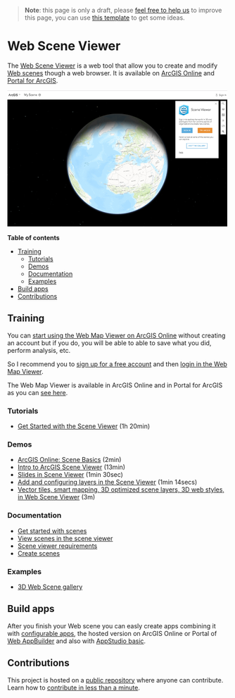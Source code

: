 > **Note**: this page is only a draft, please [feel free to help us](#contributions) to improve this page, you can use [this template](https://github.com/esri-es/awesome-arcgis/blob/master/RESOURCE_PAGE_TEMPLATE.md) to get some ideas.

# Web Scene Viewer
The [Web Scene Viewer](http://www.esri.com/software/scene-viewer) is a web tool that allow you to create and modify [Web scenes](../../open-specifications/web-scene/README.md) though a web browser. It is available on [ArcGIS Online](../arcgis-online/README.md) and [Portal for ArcGIS](../arcgis-enterprise/portal-for-arcgis/README.md).

[![Web Scene Viewer](images/web-scene-viewer.png)](https://www.arcgis.com/home/webscene/viewer.html)

<!-- START doctoc generated TOC please keep comment here to allow auto update -->
<!-- DON'T EDIT THIS SECTION, INSTEAD RE-RUN doctoc TO UPDATE -->
**Table of contents**

- [Training](#training)
  - [Tutorials](#tutorials)
  - [Demos](#demos)
  - [Documentation](#documentation)
  - [Examples](#examples)
- [Build apps](#build-apps)
- [Contributions](#contributions)

<!-- END doctoc generated TOC please keep comment here to allow auto update -->

## Training

You can [start using the Web Map Viewer on ArcGIS Online](https://www.arcgis.com/home/webscene/viewer.html) without creating an account but if you do, you will be able to able to save what you did, perform analysis, etc.

So I recommend you to [sign up for a free account](https://developers.arcgis.com/sign-up/) and then [login in the Web Map Viewer](https://www.arcgis.com/home/webmap/viewer.html).

The Web Map Viewer is available in ArcGIS Online and in Portal for ArcGIS as you can [see here](http://server.arcgis.com/en/portal/latest/use/create-map-apps.htm).


### Tutorials

* [Get Started with the Scene Viewer](https://learn.arcgis.com/en/projects/get-started-with-the-web-scene-viewer/) (1h 20min)

### Demos
* [ArcGIS Online: Scene Basics](https://www.youtube.com/watch?v=6c2ibMlkw6k) (2min)
* [Intro to ArcGIS Scene Viewer](http://odoe.net/blog/intro-arcgis-sceneviewer/) (13min)
* [Slides in Scene Viewer](http://video.esri.com/iframe/3998/000000/width/960/0/00:00:00) (1min 30sec)
* [Add and configuring layers in the Scene Viewer](http://video.esri.com/iframe/3997/000000/width/960/0/00:00:00) (1min 14secs)
* [Vector tiles, smart mapping, 3D optimized scene layers, 3D web styles, in Web Scene Viewer](http://hhkaos.github.io/youtube-embed-portion/?v=8ebDGwBZTUI&s=14s&e=3m08s&l=false&m=false) (3m)


### Documentation

* [Get started with scenes](http://doc.arcgis.com/en/arcgis-online/get-started/get-started-with-scenes.htm)
* [View scenes in the scene viewer](http://doc.arcgis.com/en/arcgis-online/get-started/view-scenes.htm)
* [Scene viewer requirements](http://doc.arcgis.com/en/arcgis-online/reference/scene-viewer-requirements.htm)
* [Create scenes](http://doc.arcgis.com/en/arcgis-online/create-maps/choose-global-local-scene.htm)

### Examples
* [3D Web Scene gallery](http://www.arcgis.com/home/gallery.html#c=esri&t=maps&o=modified&f=scenes)

## Build apps

After you finish your Web scene you can easly create apps combining it with [configurable apps](../configurable-apps/README.md), the hosted version on ArcGIS Online or Portal of [Web AppBuilder](../web-appbuilder/README.md) and also with [AppStudio basic](../appstudio/README.md).

## Contributions

This project is hosted on a [public repository](https://github.com/hhkaos/awesome-arcgis) where anyone can contribute. Learn how to [contribute in less than a minute](https://github.com/hhkaos/awesome-arcgis/blob/master/CONTRIBUTING.md).